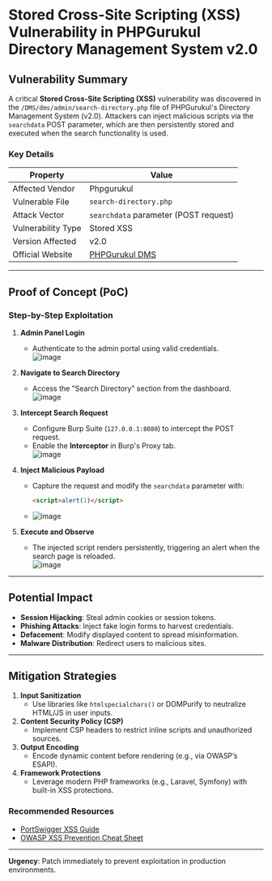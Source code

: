 # Stored Cross-Site Scripting (XSS) Vulnerability in PHPGurukul Directory Management System v2.0

## Vulnerability Summary
A critical **Stored Cross-Site Scripting (XSS)** vulnerability was discovered in the `/DMS/dms/admin/search-directory.php` file of PHPGurukul's Directory Management System (v2.0). Attackers can inject malicious scripts via the `searchdata` POST parameter, which are then persistently stored and executed when the search functionality is used.

### Key Details
| **Property**          | **Value**                              |
|-----------------------|----------------------------------------|
| Affected Vendor       | Phpgurukul                             |
| Vulnerable File       | `search-directory.php`                 |
| Attack Vector         | `searchdata` parameter (POST request)  |
| Vulnerability Type    | Stored XSS                             |
| Version Affected      | v2.0                                   |
| Official Website      | [PHPGurukul DMS](https://phpgurukul.com/directory-management-system-using-php-and-mysql/) |

---

## Proof of Concept (PoC)

### Step-by-Step Exploitation
1. **Admin Panel Login**  
   - Authenticate to the admin portal using valid credentials.  
   ![image](https://github.com/user-attachments/assets/41d9f635-c5d1-40fe-b0af-d9e99011b281)
  
2. **Navigate to Search Directory**  
   - Access the "Search Directory" section from the dashboard.  
   ![image](https://github.com/user-attachments/assets/38261406-36f4-445f-8a2f-8a4e733bd1ed)
  
3. **Intercept Search Request**  
   - Configure Burp Suite (`127.0.0.1:8080`) to intercept the POST request.  
   - Enable the **Interceptor** in Burp's Proxy tab.  
   ![image](https://github.com/user-attachments/assets/0de9c554-5e5b-41a7-bd03-fc859869a6e2)
  
4. **Inject Malicious Payload**  
   - Capture the request and modify the `searchdata` parameter with:  
     ```html
     <script>alert(1)</script>
     ```
   - ![image](https://github.com/user-attachments/assets/60f97c1c-fc6b-4ed4-bff6-fa6c72b50654)

5. **Execute and Observe**  
   - The injected script renders persistently, triggering an alert when the search page is reloaded.  
   ![image](https://github.com/user-attachments/assets/8d7105bc-8c4e-483d-aaf7-fcb38e53ada3)
  
---

## Potential Impact
- **Session Hijacking**: Steal admin cookies or session tokens.  
- **Phishing Attacks**: Inject fake login forms to harvest credentials.  
- **Defacement**: Modify displayed content to spread misinformation.  
- **Malware Distribution**: Redirect users to malicious sites.  

---

## Mitigation Strategies
1. **Input Sanitization**  
   - Use libraries like `htmlspecialchars()` or DOMPurify to neutralize HTML/JS in user inputs.  
2. **Content Security Policy (CSP)**  
   - Implement CSP headers to restrict inline scripts and unauthorized sources.  
3. **Output Encoding**  
   - Encode dynamic content before rendering (e.g., via OWASP’s ESAPI).  
4. **Framework Protections**  
   - Leverage modern PHP frameworks (e.g., Laravel, Symfony) with built-in XSS protections.  

### Recommended Resources
- [PortSwigger XSS Guide](https://portswigger.net/web-security/cross-site-scripting)  
- [OWASP XSS Prevention Cheat Sheet](https://cheatsheetseries.owasp.org/cheatsheets/Cross_Site_Scripting_Prevention_Cheat_Sheet.html)  

---

**Urgency**: Patch immediately to prevent exploitation in production environments.  
